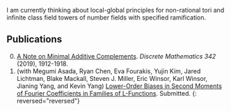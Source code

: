 I am currently thinking about local-global principles for non-rational tori and infinite class field towers of number fields with specified ramification.

## Publications 

0. [A Note on Minimal Additive Complements](https://arxiv.org/abs/1708.01287). _Discrete Mathematics_ *342* (2019), 1912-1918.
0. (with Megumi Asada, Ryan Chen, Eva Fourakis, Yujin Kim, Jared Lichtman, Blake Mackall, Steven J. Miller, Eric Winsor, Karl Winsor, Jianing Yang, and Kevin Yang) [Lower-Order Biases in Second Moments of Fourier Coefficients in Families of L-Functions](https://arxiv.org/abs/1808.06056). Submitted.
{: reversed="reversed"}
